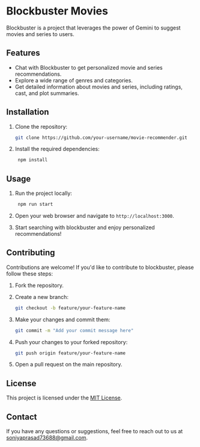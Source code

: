# Blockbuster Movies

Blockbuster is a project that leverages the power of Gemini to suggest movies and series to users.

## Features

- Chat with Blockbuster to get personalized movie and series recommendations.
- Explore a wide range of genres and categories.
- Get detailed information about movies and series, including ratings, cast, and plot summaries.

## Installation

1. Clone the repository:

   ```bash
   git clone https://github.com/your-username/movie-recommender.git
   ```

2. Install the required dependencies:

   ```bash
    npm install
   ```

## Usage

1. Run the project locally:

   ```bash
    npm run start
   ```

2. Open your web browser and navigate to `http://localhost:3000`.

3. Start searching with blockbuster and enjoy personalized recommendations!

## Contributing

Contributions are welcome! If you'd like to contribute to blockbuster, please follow these steps:

1. Fork the repository.

2. Create a new branch:

   ```bash
   git checkout -b feature/your-feature-name
   ```

3. Make your changes and commit them:

   ```bash
   git commit -m "Add your commit message here"
   ```

4. Push your changes to your forked repository:

   ```bash
   git push origin feature/your-feature-name
   ```

5. Open a pull request on the main repository.

## License

This project is licensed under the [MIT License](LICENSE).

## Contact

If you have any questions or suggestions, feel free to reach out to us at [soniyaprasad73688@gmail.com](mailto:soniyaprasad73688@gmail.com).
